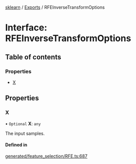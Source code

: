 [sklearn](../readme.md) / [Exports](../modules.md) / RFEInverseTransformOptions

# Interface: RFEInverseTransformOptions

## Table of contents

### Properties

- [X](RFEInverseTransformOptions.md#x)

## Properties

### X

• `Optional` **X**: `any`

The input samples.

#### Defined in

[generated/feature_selection/RFE.ts:687](https://github.com/transitive-bullshit/scikit-learn-ts/blob/367336a/packages/sklearn/src/generated/feature_selection/RFE.ts#L687)
